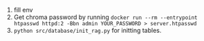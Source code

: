 
1. fill env
2. Get chroma password by running `docker run --rm --entrypoint htpasswd httpd:2 -Bbn admin YOUR_PASSWORD > server.htpasswd`
3. `python src/database/init_rag.py`  for initting tables.
